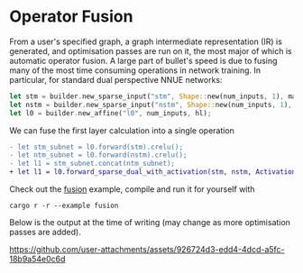 # Operator Fusion

From a user's specified graph, a graph intermediate representation (IR) is generated, and optimisation passes
are run on it, the most major of which is automatic operator fusion.
A large part of bullet's speed is due to fusing many of the most time consuming operations in network training.
In particular, for standard dual perspective NNUE networks:
```rust
let stm = builder.new_sparse_input("stm", Shape::new(num_inputs, 1), max_active);
let nstm = builder.new_sparse_input("nstm", Shape::new(num_inputs, 1), max_active);
let l0 = builder.new_affine("l0", num_inputs, hl);
```
We can fuse the first layer calculation into a single operation
```diff
- let stm_subnet = l0.forward(stm).crelu();
- let ntm_subnet = l0.forward(nstm).crelu();
- let l1 = stm_subnet.concat(ntm_subnet);
+ let l1 = l0.forward_sparse_dual_with_activation(stm, nstm, Activation::CReLU);
```

Check out the [fusion](../../examples/extra/fusion.rs) example, compile and run it for yourself with
```
cargo r -r --example fusion
```

Below is the output at the time of writing (may change as more optimisation passes are added).

https://github.com/user-attachments/assets/926724d3-edd4-4dcd-a5fc-18b9a54e0c6d

